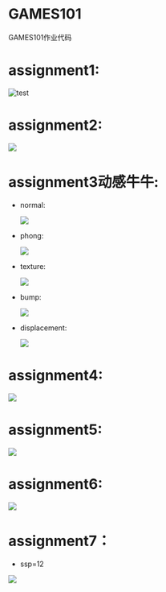 # GAMES101
GAMES101作业代码

# assignment1:
 
![test](https://github.com/yjb6/GAMES101/blob/main/Assignment1/%E2%94%A4%C2%B7%E2%94%AC%CE%B4%E2%94%90%E2%89%A5%E2%95%9D%E2%96%84/build/output.png)

# assignment2:

![](https://github.com/yjb6/GAMES101/blob/main/Assignment2/%E2%94%A4%C2%B7%E2%94%AC%CE%B4%E2%94%90%E2%89%A5%E2%95%9D%E2%96%84/build/output.png)

# assignment3动感牛牛:

* normal:
  
  ![](https://github.com/yjb6/GAMES101/blob/main/Assignment3/Code/build/normal.png)
  
* phong:
  
  ![](https://github.com/yjb6/GAMES101/blob/main/Assignment3/Code/build/phong.png)
  
* texture:
  
  ![](https://github.com/yjb6/GAMES101/blob/main/Assignment3/Code/build/texture.png)
  
* bump:
  
  ![](https://github.com/yjb6/GAMES101/blob/main/Assignment3/Code/build/bump.png)
  
* displacement:
  
  ![](https://github.com/yjb6/GAMES101/blob/main/Assignment3/Code/build/displacement.png)

# assignment4:

![](https://github.com/yjb6/GAMES101/blob/main/Hw4/images/bezier.png)

# assignment5:
![](https://github.com/yjb6/GAMES101/blob/main/Assignment5/images/ray-tracing.png)

# assignment6:
![](https://github.com/yjb6/GAMES101/blob/main/Assignment6/image/result.png)

# assignment7：
* ssp=12

![](https://github.com/yjb6/GAMES101/blob/main/Assignment7/images/result.png)
